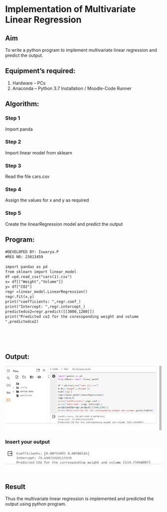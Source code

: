 # Implementation of Multivariate Linear Regression
## Aim
To write a python program to implement multivariate linear regression and predict the output.
## Equipment’s required:
1.	Hardware – PCs
2.	Anaconda – Python 3.7 Installation / Moodle-Code Runner
## Algorithm:
### Step 1
Import panda

### Step 2
Import linear model from sklearn

### Step 3
Read the file cars.csv

### Step 4
Assign the values for x and y as required

### Step 5
Create the linearRegression model and predict the output


## Program:
```
#DEVELOPED BY: Iswarya.P
#REG NO: 23013459

import pandas as pd
from sklearn import linear_model
df =pd.read_csv("cars(1).csv")
x= df[["Weight","Volume"]]
y= df["CO2"]
regr =linear_model.LinearRegression()
regr.fit(x,y)
print("coefficients: ",regr.coef_)
print("Intercept: ",regr.intercept_)
predictedco2=regr.predict([[3000,1200]])
print("Predicted co2 for the coressponding weight and volume ",predictedco2)





```
## Output:
![Alt text](multiline-1.png)

### Insert your output
![Alt text](<Screenshot 2023-12-24 113244-1.png>)


## Result
Thus the multivariate linear regression is implemented and predicted the output using python program.